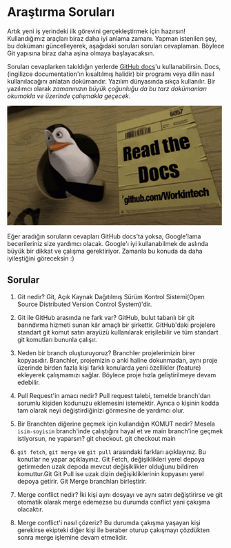 # Araştırma Soruları

Artık yeni iş yerindeki ilk görevini gerçekleştirmek için hazırsın! Kullandığımız araçları biraz daha iyi anlama zamanı. Yapman istenilen şey, bu dokümanı güncelleyerek, aşağıdaki soruları soruları cevaplaman. Böylece Git yapısına biraz daha aşina olmaya başlayacaksın.

Soruları cevaplarken takıldığın yerlerde [GitHub docs](https://docs.github.com/en)'u kullanabilirsin. Docs, (ingilizce documentation'ın kısaltılmış halidir) bir programı veya dilin nasıl kullanılacağını anlatan dokümandır. Yazılım dünyasında sıkça kullanılır. Bir yazılımcı olarak _zamanınızın büyük çoğunluğu da bu tarz dokümanları okumakla ve üzerinde çalışmakla geçecek_.

![READ THE DOCS](https://github.com/Workintech/FSWeb-S1G1-Projesi-Web-Development-Projesi-icin-Git/blob/main/read-the-docs-wit.gif?raw=true)

Eğer aradığın soruların cevapları GitHub docs'ta yoksa, Google'lama becerileriniz size yardımcı olacak. Google'ı iyi kullanabilmek de aslında büyük bir dikkat ve çalışma gerektiriyor. Zamanla bu konuda da daha iyileştiğini göreceksin :)

## Sorular

1. Git nedir?
 Git, Açık Kaynak Dağıtılmış Sürüm Kontrol Sistemi(Open Source Distributed Version Control System)'dir.

2. Git ile GitHub arasında ne fark var?
   GitHub, bulut tabanlı bir git barındırma hizmeti sunan kâr amaçlı bir şirkettir. GitHub'daki projelere standart git komut satırı arayüzü kullanılarak erişilebilir ve tüm standart git komutları bununla çalışır.

3. Neden bir branch oluşturuyoruz?
   Branchler projelerimizin birer kopyasıdır. Branchler, projemizin o anki haline dokunmadan, aynı proje üzerinde birden fazla kişi farklı konularda yeni özellikler (feature) ekleyerek çalışmamızı sağlar. Böylece proje hızla geliştirilmeye devam edebilir.

4. Pull Request'in amacı nedir?
   Pull request talebi, temelde branch'dan sorumlu kişiden kodunuzu eklemesini istemektir. Ayrıca o kişinin kodda tam olarak neyi değiştirdiğinizi görmesine de yardımcı olur.

5. Bir Branchten diğerine geçmek için kullandığın KOMUT nedir? Mesela `isim-soyisim` branch'inde çalıştığını hayal et ve main branch'ine geçmek istiyorsun, ne yaparsın?
   git checkout.    git checkout main

6. `git fetch`, `git merge` ve `git pull` arasındaki farkları açıklayınız. Bu konutlar ne yapar açıklayınız.
    Git Fetch, değişiklikleri yerel depoya getirmeden uzak depoda mevcut değişiklikler olduğunu bildiren komuttur.Git         Git Pull ise uzak dizin değişikliklerinin kopyasını yerel depoya getirir.
    Git Merge branchları birleştirir.

7. Merge conflict nedir?
 İki kişi aynı dosyayı ve aynı satırı değiştirirse ve git otomatik olarak merge edemezse bu durumda conflict yani çakışma olacaktır. 

8. Merge conflict'i nasıl çözeriz?
 Bu durumda çakışma yaşayan kişi gerekirse ekipteki diğer kişi ile beraber oturup çakışmayı çözdükten sonra merge işlemine devam etmelidir.
